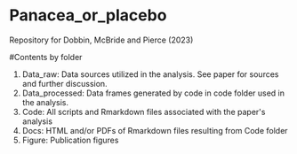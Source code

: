 # Panacea_or_placebo
Repository for Dobbin, McBride and Pierce (2023)

#Contents by folder
1) Data_raw: Data sources utilized in the analysis. See paper for sources and further discussion. 
2) Data_processed: Data frames generated by code in code folder used in the analysis. 
3) Code: All scripts and Rmarkdown files associated with the paper's analysis
4) Docs: HTML and/or PDFs of Rmarkdown files resulting from Code folder
5) Figure: Publication figures

